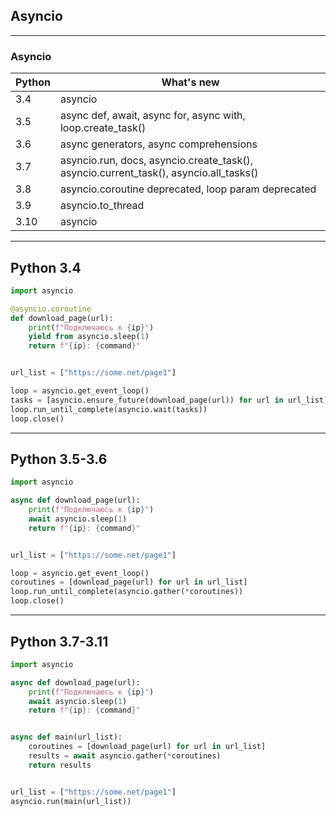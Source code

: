 ## Asyncio

---
### Asyncio


|Python | What's new |
|--------|-------------|
| 3.4 | asyncio |
| 3.5 | async def, await, async for, async with, loop.create_task() |
| 3.6 | async generators, async comprehensions |
| 3.7 | asyncio.run, docs, asyncio.create_task(), asyncio.current_task(), asyncio.all_tasks() |
| 3.8 | asyncio.coroutine deprecated, loop param deprecated |
| 3.9 | asyncio.to_thread |
| 3.10 | asyncio |


---
## Python 3.4

```python
import asyncio

@asyncio.coroutine
def download_page(url):
    print(f"Подключаюсь к {ip}")
    yield from asyncio.sleep(1)
    return f"{ip}: {command}"


url_list = ["https://some.net/page1"]

loop = asyncio.get_event_loop()
tasks = [asyncio.ensure_future(download_page(url)) for url in url_list]
loop.run_until_complete(asyncio.wait(tasks))
loop.close()
```

---
## Python 3.5-3.6

```python
import asyncio

async def download_page(url):
    print(f"Подключаюсь к {ip}")
    await asyncio.sleep(1)
    return f"{ip}: {command}"


url_list = ["https://some.net/page1"]

loop = asyncio.get_event_loop()
coroutines = [download_page(url) for url in url_list]
loop.run_until_complete(asyncio.gather(*coroutines))
loop.close()
```

---
## Python 3.7-3.11

```python
import asyncio

async def download_page(url):
    print(f"Подключаюсь к {ip}")
    await asyncio.sleep(1)
    return f"{ip}: {command}"


async def main(url_list):
    coroutines = [download_page(url) for url in url_list]
    results = await asyncio.gather(*coroutines)
    return results


url_list = ["https://some.net/page1"]
asyncio.run(main(url_list))
```
